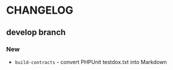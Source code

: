 # CHANGELOG

## develop branch

### New

* `build-contracts` - convert PHPUnit testdox.txt into Markdown
